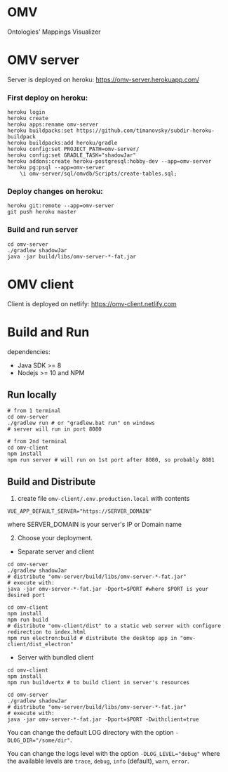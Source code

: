# OMV
Ontologies' Mappings Visualizer

# OMV server
Server is deployed on heroku: https://omv-server.herokuapp.com/

### First deploy on heroku:
```
heroku login
heroku create
heroku apps:rename omv-server
heroku buildpacks:set https://github.com/timanovsky/subdir-heroku-buildpack
heroku buildpacks:add heroku/gradle
heroku config:set PROJECT_PATH=omv-server/
heroku config:set GRADLE_TASK="shadowJar"
heroku addons:create heroku-postgresql:hobby-dev --app=omv-server
heroku pg:psql --app=omv-server
    \i omv-server/sql/omvdb/Scripts/create-tables.sql;
```

### Deploy changes on heroku:
```
heroku git:remote --app=omv-server
git push heroku master
```

### Build and run server
```
cd omv-server
./gradlew shadowJar
java -jar build/libs/omv-server-*-fat.jar
```

# OMV client
Client is deployed on netlify: https://omv-client.netlify.com

# Build and Run
dependencies:
  - Java SDK >= 8
  - Nodejs >= 10 and NPM

## Run locally
```
# from 1 terminal
cd omv-server
./gradlew run # or "gradlew.bat run" on windows
# server will run in port 8080

# from 2nd terminal
cd omv-client
npm install
npm run server # will run on 1st port after 8080, so probably 8081
```

## Build and Distribute
  1. create file `omv-client/.env.production.local` with contents
```
VUE_APP_DEFAULT_SERVER="https://SERVER_DOMAIN"
```
where SERVER_DOMAIN is your server's IP or Domain name

  2. Choose your deployment.
  - Separate server and client
```
cd omv-server
./gradlew shadowJar
# distribute "omv-server/build/libs/omv-server-*-fat.jar"
# execute with:
java -jar omv-server-*-fat.jar -Dport=$PORT #where $PORT is your desired port

cd omv-client
npm install
npm run build
# distribute "omv-client/dist" to a static web server with configure redirection to index.html
npm run electron:build # distribute the desktop app in "omv-client/dist_electron"
```

  - Server with bundled client
```
cd omv-client
npm install
npm run buildvertx # to build client in server's resources

cd omv-server
./gradlew shadowJar
# distribute "omv-server/build/libs/omv-server-*-fat.jar"
# execute with:
java -jar omv-server-*-fat.jar -Dport=$PORT -Dwithclient=true
```

You can change the default LOG directory with the option `-DLOG_DIR="/some/dir"`.

You can change the logs level with the option `-DLOG_LEVEL="debug"` where the available levels are `trace`, `debug`, `info` (default), `warn`, `error`.
